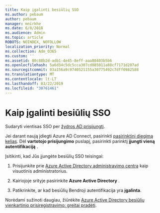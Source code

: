 ```yaml
---
title: Kaip įgalinti besiūlių SSO
ms.author: pebaum
author: pebaum
manager: mnirkhe
ms.date: 6/8/2018
ms.audience: Admin
ms.topic: article
ROBOTS: NOINDEX, NOFOLLOW
localization_priority: Normal
ms.collection: Adm_O365
ms.custom: ''
ms.assetid: 80c88b2d-adb1-4e45-8eff-aaa80403b5b6
ms.openlocfilehash: 5a6d34c5dc5cca307cd085011a88cf7171d207ad
ms.sourcegitcommit: 03a156a9c9740521155a30775492c7dff0982588
ms.translationtype: MT
ms.contentlocale: lt-LT
ms.lasthandoff: 03/22/2019
ms.locfileid: "30761461"
---
```

# <a name="how-to-enable-seamless-sso"></a>Kaip įgalinti besiūlių SSO

Sudaryti vientisas SSO per [žydros AD prisijungti](https://docs.microsoft.com/azure/active-directory/connect/active-directory-aadconnect).
  
Jei darant naują įdiegti Azure AD Connect, pasirinkti [pasirinktinį diegimą kelias](https://docs.microsoft.com/azure/active-directory/connect/active-directory-aadconnect-get-started-custom). Dėl **vartotojo prisijungimo** puslapį, pasirinkti parinktį **įjungti vieną autentifikaciją** . 
  
Įsitikinti, kad Jūs įjungėte besiūlių SSO teisingai:
  
1. Prisijunkite prie [Azure Active Directory administravimo centrą](https://aad.portal.azure.com) kaip visuotinis administratorius. 
    
2. Kairiojoje srityje pasirinkite **Azure Active Directory** . 
    
3. Patikrinkite, ar kad besiūlių Bendroji autentifikacija yra **įgalinta**.
    
Norėdami sužinoti daugiau, žiūrėkite [Azure Active Directory besiūlių vienkartinio prisiregistravimo: greitai pradėti](https://docs.microsoft.com/azure/active-directory/connect/active-directory-aadconnect-sso-quick-start).
  

